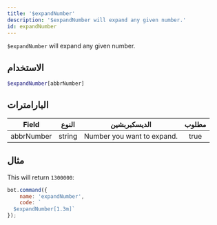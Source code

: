 ```yaml
---
title: '$expandNumber'
description: '$expandNumber will expand any given number.'
id: expandNumber
---
```


`$expandNumber` will expand any given number.

## الاستخدام

```php
$expandNumber[abbrNumber]
```

## البارامترات

| Field      | النوع  | الديسكبربشين               | مطلوب |
| ---------- | ------ | -------------------------- |:-----:|
| abbrNumber | string | Number you want to expand. | true  |

## مثال

This will return `1300000`:

```javascript
bot.command({
    name: 'expandNumber',
    code: `
  $expandNumber[1.3m]`
});
```
